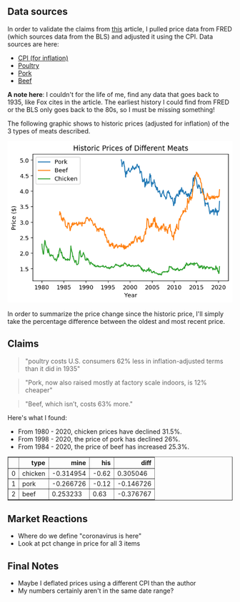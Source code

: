 ## Data sources

In order to validate the claims from [this](https://www.bloomberg.com/news/articles/2020-05-11/why-chicken-is-plentiful-during-the-pandemic-and-beef-is-not?srnd=premium&utm_medium=social&utm_source=twitter&utm_campaign=socialflow-organic&utm_content=markets&cmpid%3D=socialflow-twitter-markets&sref=XQtHDW1P) article, I pulled price data from FRED (which sources data from the BLS) and adjusted it using the CPI. Data sources are here:

- [CPI (for inflation)](https://fred.stlouisfed.org/series/CPIAUCSL)
- [Poultry](https://fred.stlouisfed.org/series/APU0000706111)
- [Pork](https://fred.stlouisfed.org/series/APU0000FD3101)
- [Beef](https://fred.stlouisfed.org/series/APU0000703112)

**A note here**: I couldn't for the life of me, find any data that goes back to 1935, like Fox cites in the article. The earliest history I could find from FRED or the BLS only goes back to the 80s, so I must be missing something!

The following graphic shows to historic prices (adjusted for inflation) of the 3 types of meats described.


![png](price_check_files/price_check_1_0.png)


In order to summarize the price change since the historic price, I'll simply take the percentage difference between the oldest and most recent price.

## Claims

> "poultry costs U.S. consumers 62% less in inflation-adjusted terms than it did in 1935"

> "Pork, now also raised mostly at factory scale indoors, is 12% cheaper"

> "Beef, which isn’t, costs 63% more."

Here's what I found:

- From 1980 - 2020, chicken prices have declined 31.5%.
- From 1998 - 2020, the price of pork has declined 26%.
- From 1984 - 2020, the price of beef has increased 25.3%.


<div>
<style scoped>
    .dataframe tbody tr th:only-of-type {
        vertical-align: middle;
    }

    .dataframe tbody tr th {
        vertical-align: top;
    }

    .dataframe thead th {
        text-align: right;
    }
</style>
<table border="1" class="dataframe">
  <thead>
    <tr style="text-align: right;">
      <th></th>
      <th>type</th>
      <th>mine</th>
      <th>his</th>
      <th>diff</th>
    </tr>
  </thead>
  <tbody>
    <tr>
      <td>0</td>
      <td>chicken</td>
      <td>-0.314954</td>
      <td>-0.62</td>
      <td>0.305046</td>
    </tr>
    <tr>
      <td>1</td>
      <td>pork</td>
      <td>-0.266726</td>
      <td>-0.12</td>
      <td>-0.146726</td>
    </tr>
    <tr>
      <td>2</td>
      <td>beef</td>
      <td>0.253233</td>
      <td>0.63</td>
      <td>-0.376767</td>
    </tr>
  </tbody>
</table>
</div>


## Market Reactions

- Where do we define "coronavirus is here"
- Look at pct change in price for all 3 items

## Final Notes

- Maybe I deflated prices using a different CPI than the author
- My numbers certainly aren't in the same date range?
